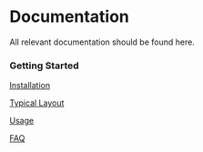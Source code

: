 # Documentation

All relevant documentation should be found here.

### Getting Started

[Installation](INSTALL.md)

[Typical Layout](LAYOUT.md)

[Usage](USAGE.md)

[FAQ](FAQ.md)
